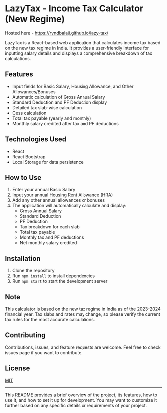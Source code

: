 # LazyTax - Income Tax Calculator (New Regime)

Hosted here -
https://rvndbalaji.github.io/lazy-tax/


LazyTax is a React-based web application that calculates income tax based on the new tax regime in India. It provides a user-friendly interface for inputting salary details and displays a comprehensive breakdown of tax calculations.

## Features

- Input fields for Basic Salary, Housing Allowance, and Other Allowances/Bonuses
- Automatic calculation of Gross Annual Salary
- Standard Deduction and PF Deduction display
- Detailed tax slab-wise calculation
- Cess calculation
- Total tax payable (yearly and monthly)
- Monthly salary credited after tax and PF deductions

## Technologies Used

- React
- React Bootstrap
- Local Storage for data persistence

## How to Use

1. Enter your annual Basic Salary
2. Input your annual Housing Rent Allowance (HRA)
3. Add any other annual allowances or bonuses
4. The application will automatically calculate and display:
   - Gross Annual Salary
   - Standard Deduction
   - PF Deduction
   - Tax breakdown for each slab
   - Total tax payable
   - Monthly tax and PF deductions
   - Net monthly salary credited

## Installation

1. Clone the repository
2. Run `npm install` to install dependencies
3. Run `npm start` to start the development server

## Note

This calculator is based on the new tax regime in India as of the 2023-2024 financial year. Tax slabs and rates may change, so please verify the current tax rules for the most accurate calculations.

## Contributing

Contributions, issues, and feature requests are welcome. Feel free to check issues page if you want to contribute.

## License

[MIT](https://choosealicense.com/licenses/mit/)

---

This README provides a brief overview of the project, its features, how to use it, and how to set it up for development. You may want to customize it further based on any specific details or requirements of your project.
